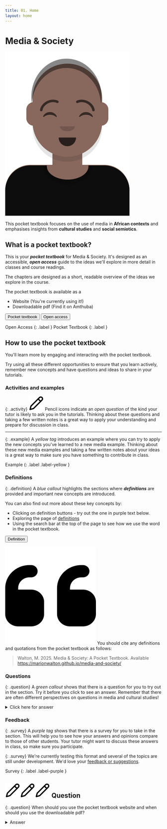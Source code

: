 ```yaml
---
title: 01. Home
layout: home
---
```


# Media & Society

![Media student](img/cap.svg)

This pocket textbook focuses on the use of media in **African contexts** and emphasises insights from **cultural studies** and **social semiotics**.

## What is a pocket textbook?
This is your **_pocket textbook_** for Media & Society. It's designed as an accessible, **_open access_**  guide to 
the ideas we'll explore in more detail in classes and course readings. 

The chapters are designed as a short, readable overview of the ideas we explore in the course.

The pocket textbook is available as a
- Website (You're currently using it!)
- Downloadable pdf (Find it on Amthuba)

 <button popovertarget="pocket" type="button" name="button" class="btn">Pocket textbook</button>
 <button popovertarget="open" type="button" name="button" class="btn">Open access</button>


Open Access
{: .label }
Pocket Textbook
{: .label }

## How to use the pocket textbook

You'll learn more by engaging and interacting with the pocket textbook. 

Try using all these different opportunities to ensure that you learn actively, remember new concepts and have questions and ideas to share in your tutorials.

### Activities and examples

{: .activity}
![Activity](img/pencilpencil.svg) Pencil icons indicate an _open question_ of the kind your tutor is likely to ask you in the tutorials.
Thinking about these questions and taking a few written notes is a great way to apply your understanding and prepare for discussion in class.

<hr>

{: .example}
A _yellow tag_ introduces an example where you can try to apply the new concepts you've learned to a new media example. Thinking about these new media examples and taking a few written notes about your ideas is a great way to make sure you have something to contribute in class.

Example
{: .label .label-yellow }

### Definitions

{: .definition}
 A _blue callout_ highlights the sections where **_definitions_** are provided and important new concepts are introduced.

You can also find out more about these key concepts by:

- Clicking on definition buttons - try out the one in purple text below.
- Exploring the page of [definitions](definitions.html)
- Using the search bar at the top of the page to see how we use the word in the pocket textbook.

<button popovertarget="definition" type="button" name="button" class="btn">Definition</button>

![Activity](img/quote-left.svg)
You should cite any definitions and quotations from the pocket textbook as follows:

>Walton, M. 2025. Media & Society: A Pocket Textbook. Available https://marionwalton.github.io/media-and-society/


### Questions

{: .question}
A _green callout_ shows that there is a question for you to try out in the section. Try it before you click to see an answer. Remember that there are often different perspectives on questions in media and cultural studies!

<details markdown="block">
<summary>Click here for answer</summary>
One possible answer.
</details>

### Feedback

{: .survey}
A _purple tag_ shows that there is a survey for you to take in the section. This will help you to see how your answers and opinions compare to those of other students. Your tutor might want to discuss these answers in class, so make sure you participate.

{: .survey}
We're currently testing this format and several of the topics are still under development. 
We'd love your [feedback or suggestions](https://forms.office.com/Pages/ResponsePage.aspx?id=NUNFkk5Wz0ywsCREW4wD9x3s_0Z6PpBKt8EXUBVHZFtUQjQyUjA3T0JWNlZPRElOVFpGRFFBVFFIOS4u).

Survey
{: .label .label-purple }

## ![Activity](img/pencilpencil.svg)![Activity](img/pencilpencil.svg)![Activity](img/pencilpencil.svg) Question

{: .question}
When should you use the pocket textbook website and when should you use the downloadable pdf?

<details markdown="block">
<summary>Answer</summary>

 Use the website when you are:
- [ ] Viewing video and animations.
- [ ]  Listening to podcasts.
- [ ] Searching for keywords.
- [ ] Using interactive exercises (like this one).

 Download the pdf to use it:
- [ ] When you won't have wifi access. 
- [ ] If you want to avoid using mobile data.
- [ ] For focused, uninterrupted reading.
- [ ] For printing and physical note-taking.

</details>


<div popover id="pocket">
  <h2>What is a pocket textbook?</h2>
  <hr>
  <p>Your pocket textbook takes the form of a website that you can use on your phone or download as a pdf.</p>
  <p>We suggest you use the website version when you want to view videos or animations or listen to audio.</p>
 <p>
<button popovertarget="pocket" popovertargetaction="hide" type="button" name="button" class="btn">Close</button>
</p>
</div>

<div popover id="open">
<h2>What is "open access"?</h2>
  <hr>
<p>Open access means anyone should be able to access a resource. </p>  
<p>There are no financial, legal or technical barriers to accessing the textbook. </p>
<p>The authors should be acknowledged. </p>
<p>Any derivative works should also have this license.</p>

<p>This is known as a ** Creative Commons Attribution-ShareAlike 4.0 (BY-SA)** license.</p>

<img src="https://mirrors.creativecommons.org/presskit/icons/cc.svg" style="max-width: 1em;max-height:1em;margin-left: .2em;"><img src="https://mirrors.creativecommons.org/presskit/icons/by.svg" style="max-width: 1em;max-height:1em;margin-left: .2em;"><img src="https://mirrors.creativecommons.org/presskit/icons/sa.svg" style="max-width: 1em;max-height:1em;margin-left: .2em;">

<button popovertarget="open" popovertargetaction="hide" type="button" name="button" class="btn">Close</button>
</div>

<div popover id="definition">
  <h2>Definitions</h2>
  <hr>
  <p>Academic terms have specific meanings in particular fields of study.</p>
    <p>This means you can't use a regular dictionary to find out what they mean.</p>
    <p>Instead, consult your readings.</p>
    <p>Using the definitions in your pocket textbook is a good start.</p>
    <p>Also look for definitions from important scholars in the field.</p>
    <p>Make sure you always cite the **actual source you used**.</p>
    <p>
<button popovertarget="definition" popovertargetaction="hide" type="button" name="button" class="btn">Close</button>
</p>
</div>

